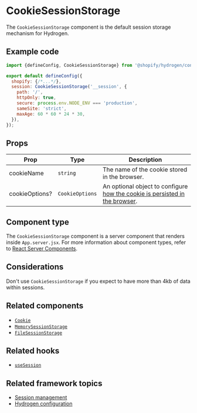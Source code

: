 # CookieSessionStorage


The `CookieSessionStorage` component is the default session storage mechanism for Hydrogen.

## Example code

```jsx title="hydrogen.config.js"
import {defineConfig, CookieSessionStorage} from '@shopify/hydrogen/config';

export default defineConfig({
  shopify: {/*...*/},
  session: CookieSessionStorage('__session', {
    path: '/',
    httpOnly: true,
    secure: process.env.NODE_ENV === 'production',
    sameSite: 'strict',
    maxAge: 60 * 60 * 24 * 30,
  }),
});
```



## Props

| Prop           | Type                       | Description                                                                                                                             |
| -------------- | -------------------------- | --------------------------------------------------------------------------------------------------------------------------------------- |
| cookieName     | `string`        | The name of the cookie stored in the browser.                                                                                           |
| cookieOptions? | `CookieOptions` | An optional object to configure [how the cookie is persisted in the browser](/components/framework/cookie.md#cookie-options). |

## Component type

The `CookieSessionStorage` component is a server component that renders inside `App.server.jsx`. For more information about component types, refer to [React Server Components](https://shopify.dev/custom-storefronts/hydrogen/react-server-components).

## Considerations

Don't use `CookieSessionStorage` if you expect to have more than 4kb of data within sessions.

## Related components

- [`Cookie`](/components/framework/cookie/)
- [`MemorySessionStorage`](/components/framework/memorysessionstorage/)
- [`FileSessionStorage`](/components/framework/filesessionstorage/)

## Related hooks

- [`useSession`](/hooks/framework/usesession/)

## Related framework topics

- [Session management](https://shopify.dev/custom-storefronts/hydrogen/sessions)
- [Hydrogen configuration](https://shopify.dev/custom-storefronts/hydrogen/configuration)
